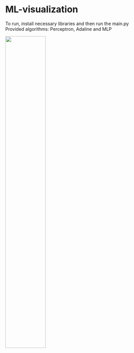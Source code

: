 # ML-visualization

To run, install necessary libraries and then run the main.py
</br>
Provided algorithms: Perceptron, Adaline and MLP


<img src="https://github.com/lej0hn/ML-visualization/assets/72049569/05c768dc-4366-4eae-bab2-2d9ad736cbc2" width=50%, height=50%>
